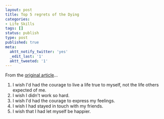 ```yaml
---
layout: post
title: Top 5 regrets of the Dying
categories:
- Life Skills
tags: []
status: publish
type: post
published: true
meta:
  aktt_notify_twitter: 'yes'
  _edit_last: '1'
  aktt_tweeted: '1'
---
```

From the [original article](http://ezinearticles.com/?Top-Five-Regrets-of-the-Dying&id=3268063)...

1. I wish I'd had the courage to live a life true to myself, not the life others expected of me.
2. I wish I didn't work so hard.
3. I wish I'd had the courage to express my feelings.
4. I wish I had stayed in touch with my friends.
5. I wish that I had let myself be happier.
